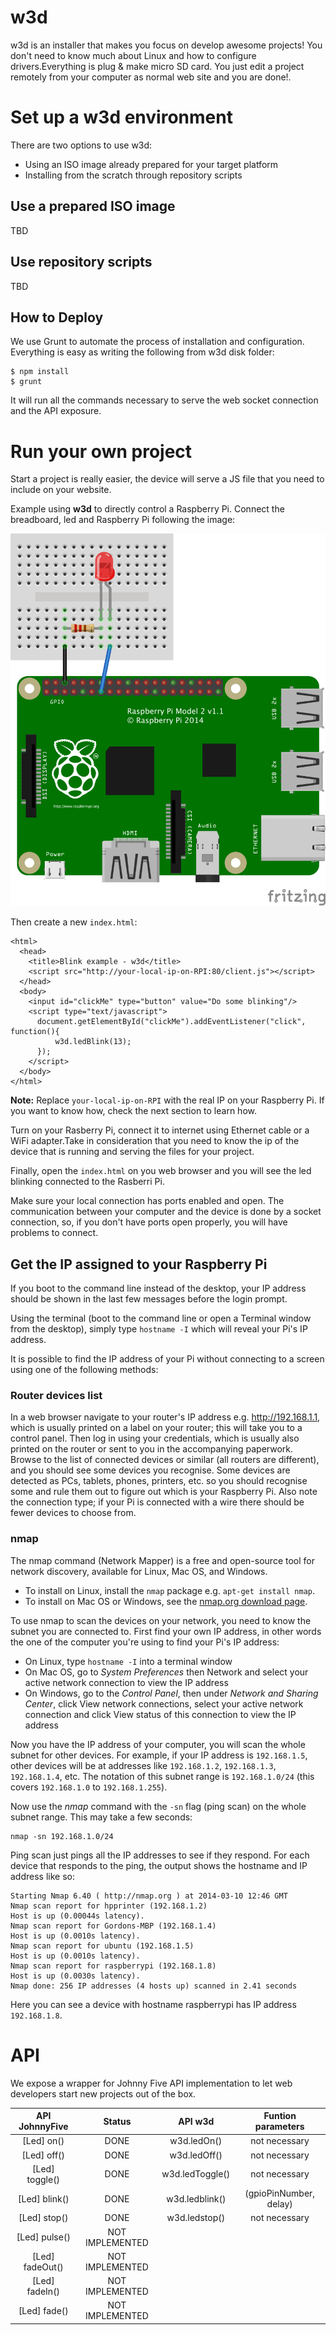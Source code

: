 w3d
===

w3d is an installer that makes you focus on develop awesome projects!
You don't need to know much about Linux and how to configure drivers.Everything
is plug & make micro SD card. You just edit a project remotely from your
computer as normal web site and you are done!.

# Set up a w3d environment

There are two options to use w3d:

* Using an ISO image already prepared for your target platform
* Installing from the scratch through repository scripts

## Use a prepared ISO image

TBD

## Use repository scripts

TBD

## How to Deploy

We use Grunt to automate the process of installation and configuration.
Everything is easy as writing the following from w3d disk folder:

```
$ npm install
$ grunt
```

It will run all the commands necessary to serve the web socket connection and
the API exposure.

# Run your own project

Start a project is really easier, the device will serve a JS file that you
need to include on your website.

Example using **w3d** to directly control a Raspberry Pi. Connect the breadboard,
led and Raspberry Pi following the image:

![alt text](docs/raspberrypi.png)

Then create a new ```index.html```:

```
<html>
  <head>
    <title>Blink example - w3d</title>
    <script src="http://your-local-ip-on-RPI:80/client.js"></script>
  </head>
  <body>
    <input id="clickMe" type="button" value="Do some blinking"/>
    <script type="text/javascript">
      document.getElementById("clickMe").addEventListener("click", function(){
          w3d.ledBlink(13);
      });
    </script>
  </body>
</html>
```

**Note:** Replace ```your-local-ip-on-RPI``` with the real IP on your Raspberry
Pi. If you want to know how, check the next section to learn how.

Turn on your Rasberry Pi, connect it to internet using Ethernet cable or a WiFi
adapter.Take in consideration that you need to know the ip of the device that is running
and serving the files for your project.

Finally, open the ```index.html``` on you web browser and you will see the led
blinking connected to the Rasberri Pi.

Make sure your local connection has ports enabled and open. The communication
between your computer and the device is done by a socket connection, so, if you
don't have ports open properly, you will have problems to connect.

## Get the IP assigned to your Raspberry Pi

If you boot to the command line instead of the desktop, your IP address should
be shown in the last few messages before the login prompt.

Using the terminal (boot to the command line or open a Terminal window from the
desktop), simply type ```hostname -I``` which will reveal your Pi's IP address.

It is possible to find the IP address of your Pi without connecting to a screen
using one of the following methods:

### Router devices list

In a web browser navigate to your router's IP address e.g. http://192.168.1.1,
which is usually printed on a label on your router; this will take you to a
control panel. Then log in using your credentials, which is usually also printed
on the router or sent to you in the accompanying paperwork. Browse to the list
of connected devices or similar (all routers are different), and you should see
some devices you recognise. Some devices are detected as PCs, tablets, phones,
printers, etc. so you should recognise some and rule them out to figure out
which is your Raspberry Pi. Also note the connection type; if your Pi is
connected with a wire there should be fewer devices to choose from.

### nmap

The nmap command (Network Mapper) is a free and open-source tool for network
discovery, available for Linux, Mac OS, and Windows.

* To install on Linux, install the ```nmap``` package e.g. ```apt-get install nmap```.
* To install on Mac OS or Windows, see the [nmap.org download page](http://nmap.org/download.html).

To use nmap to scan the devices on your network, you need to know the subnet you
are connected to. First find your own IP address, in other words the one of the
computer you're using to find your Pi's IP address:

* On Linux, type ```hostname -I``` into a terminal window
* On Mac OS, go to *System Preferences* then Network and select your active network connection to view the IP address
* On Windows, go to the *Control Panel*, then under *Network and Sharing Center*, click View network connections, select your active network connection and click View status of this connection to view the IP address

Now you have the IP address of your computer, you will scan the whole subnet for
other devices. For example, if your IP address is ```192.168.1.5```, other devices will
be at addresses like ```192.168.1.2```, ```192.168.1.3```, ```192.168.1.4```, etc. The notation of
this subnet range is ```192.168.1.0/24``` (this covers ```192.168.1.0``` to ```192.168.1.255```).

Now use the _nmap_ command with the ```-sn``` flag (ping scan) on the whole
subnet range. This may take a few seconds:

```
nmap -sn 192.168.1.0/24
```

Ping scan just pings all the IP addresses to see if they respond. For each
device that responds to the ping, the output shows the hostname and IP address
like so:

```
Starting Nmap 6.40 ( http://nmap.org ) at 2014-03-10 12:46 GMT
Nmap scan report for hpprinter (192.168.1.2)
Host is up (0.00044s latency).
Nmap scan report for Gordons-MBP (192.168.1.4)
Host is up (0.0010s latency).
Nmap scan report for ubuntu (192.168.1.5)
Host is up (0.0010s latency).
Nmap scan report for raspberrypi (192.168.1.8)
Host is up (0.0030s latency).
Nmap done: 256 IP addresses (4 hosts up) scanned in 2.41 seconds
```

Here you can see a device with hostname raspberrypi has IP address ```192.168.1.8```.

# API

We expose a wrapper for Johnny Five API implementation to let web developers
start new projects out of the box.

| API JohnnyFive  | Status            | API w3d               | Funtion parameters     |
|:---------------:|:-----------------:|:---------------------:|:----------------------:|
| [Led] on()      | DONE              | w3d.ledOn()           | not necessary          |
| [Led] off()     | DONE              | w3d.ledOff()          | not necessary          |
| [Led] toggle()  | DONE              | w3d.ledToggle()       | not necessary          |
| [Led] blink()   | DONE              | w3d.ledblink()        | (gpioPinNumber, delay) |
| [Led] stop()    | DONE              | w3d.ledstop()         | not necessary          |
| [Led] pulse()   | NOT IMPLEMENTED   |                       |                        |
| [Led] fadeOut() | NOT IMPLEMENTED   |                       |                        |
| [Led] fadeIn()  | NOT IMPLEMENTED   |                       |                        |
| [Led] fade()    | NOT IMPLEMENTED   |                       |                        |
